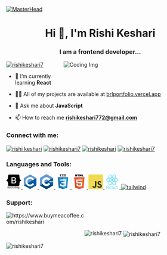 [![MasterHead](https://mir-s3-cdn-cf.behance.net/project_modules/fs/54b6c068097599.5b50bca476b9b.gif)](https://github.com/Rishikeshari7/)
<h1 align="center">Hi 👋, I'm Rishi Keshari</h1>
<h3 align="center">I am a frontend developer...</h3>
<img align="right" alt="Coding Img" width="350" style="margin-bottom: 1rem;" src="https://gifdb.com/images/high/animated-man-computer-coding-nae6mec378lsg1i3.gif"/>

<p align="left"> <a href="https://github.com/ryo-ma/github-profile-trophy"><img src="https://github-profile-trophy.vercel.app/?username=rishikeshari7" alt="rishikeshari7" /></a> </p>

- 🌱 I’m currently learning **React**

- 👨‍💻 All of my projects are available at [brlportfolio.vercel.app](brlportfolio.vercel.app)

- 💬 Ask me about **JavaScript**

- 📫 How to reach me **rishikeshari772@gmail.com**

<h3 align="left">Connect with me:</h3>
<p align="left">
<a href="https://linkedin.com/in/rishi keshari" target="blank"><img align="center" src="https://raw.githubusercontent.com/rahuldkjain/github-profile-readme-generator/master/src/images/icons/Social/linked-in-alt.svg" alt="rishi keshari" height="30" width="40" /></a>
<a href="https://instagram.com/rishikeshari7" target="blank"><img align="center" src="https://raw.githubusercontent.com/rahuldkjain/github-profile-readme-generator/master/src/images/icons/Social/instagram.svg" alt="rishikeshari7" height="30" width="40" /></a>
<a href="https://www.codechef.com/users/rishikeshari" target="blank"><img align="center" src="https://cdn.jsdelivr.net/npm/simple-icons@3.1.0/icons/codechef.svg" alt="rishikeshari" height="30" width="40" /></a>
<a href="https://codeforces.com/profile/rishikeshari7" target="blank"><img align="center" src="https://raw.githubusercontent.com/rahuldkjain/github-profile-readme-generator/master/src/images/icons/Social/codeforces.svg" alt="rishikeshari7" height="30" width="40" /></a>
</p>

<h3 align="left">Languages and Tools:</h3>
<p align="left"> <a href="https://getbootstrap.com" target="_blank" rel="noreferrer"> <img src="https://raw.githubusercontent.com/devicons/devicon/master/icons/bootstrap/bootstrap-plain-wordmark.svg" alt="bootstrap" width="40" height="40"/> </a> <a href="https://www.cprogramming.com/" target="_blank" rel="noreferrer"> <img src="https://raw.githubusercontent.com/devicons/devicon/master/icons/c/c-original.svg" alt="c" width="40" height="40"/> </a> <a href="https://www.w3schools.com/cpp/" target="_blank" rel="noreferrer"> <img src="https://raw.githubusercontent.com/devicons/devicon/master/icons/cplusplus/cplusplus-original.svg" alt="cplusplus" width="40" height="40"/> </a> <a href="https://www.w3schools.com/css/" target="_blank" rel="noreferrer"> <img src="https://raw.githubusercontent.com/devicons/devicon/master/icons/css3/css3-original-wordmark.svg" alt="css3" width="40" height="40"/> </a> <a href="https://www.w3.org/html/" target="_blank" rel="noreferrer"> <img src="https://raw.githubusercontent.com/devicons/devicon/master/icons/html5/html5-original-wordmark.svg" alt="html5" width="40" height="40"/> </a> <a href="https://developer.mozilla.org/en-US/docs/Web/JavaScript" target="_blank" rel="noreferrer"> <img src="https://raw.githubusercontent.com/devicons/devicon/master/icons/javascript/javascript-original.svg" alt="javascript" width="40" height="40"/> </a> <a href="https://reactjs.org/" target="_blank" rel="noreferrer"> <img src="https://raw.githubusercontent.com/devicons/devicon/master/icons/react/react-original-wordmark.svg" alt="react" width="40" height="40"/> </a> <a href="https://tailwindcss.com/" target="_blank" rel="noreferrer"> <img src="https://www.vectorlogo.zone/logos/tailwindcss/tailwindcss-icon.svg" alt="tailwind" width="40" height="40"/> </a> </p>

<h3 align="left">Support:</h3>
<p><a href="https://www.buymeacoffee.com/https://www.buymeacoffee.com/rishikeshari"> <img align="left" src="https://cdn.buymeacoffee.com/buttons/v2/default-yellow.png" height="50" width="210" alt="https://www.buymeacoffee.com/rishikeshari" /></a></p><br><br>

<p><img align="left" src="https://github-readme-stats.vercel.app/api/top-langs?username=rishikeshari7&show_icons=true&locale=en&layout=compact" alt="rishikeshari7" /></p>

<p>&nbsp;<img align="center" src="https://github-readme-stats.vercel.app/api?username=rishikeshari7&show_icons=true&locale=en" alt="rishikeshari7" /></p>

<p><img align="center" src="https://github-readme-streak-stats.herokuapp.com/?user=rishikeshari7&" alt="rishikeshari7" /></p>
